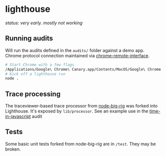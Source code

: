 # lighthouse

_status: very early. mostly not working_

## Running audits 

Will run the audits defined in the `audits/` folder against a demo app. Chrome protocol connection maintained via  [chrome-remote-interface](https://github.com/cyrus-and/chrome-remote-interface).
```sh
# Start Chrome with a few flags
/Applications/Google\ Chrome\ Canary.app/Contents/MacOS/Google\ Chrome  --remote-debugging-port=9222 --no-first-run --user-data-dir="/tmp/lighthouse-profile" "about:blank"
# Kick off a lighthouse run
node .
```


## Trace processing

The traceviewer-based trace processor from [node-big-rig](https://github.com/GoogleChrome/node-big-rig/tree/master/lib) was forked into Lighthouse. It's exposed by `lib/processor`. See an example use in the [time-in-javascript](https://github.com/GoogleChrome/lighthouse/blob/85933f07791982d556177fddb55f578d30a4b56f/audits/time-in-javascript/index.js#L43) audit 

## Tests

Some basic unit tests forked from node-big-rig are in `/test`. They may be broken.
